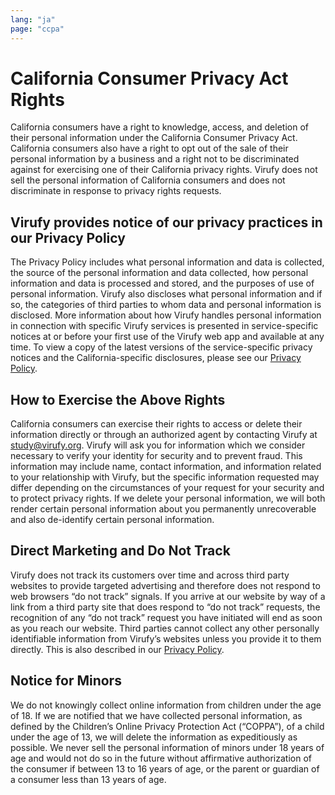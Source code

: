 ```yaml
---
lang: "ja"
page: "ccpa"
---
```

# California Consumer Privacy Act Rights
<p class="mt-4 mb-8"> California consumers have a right to knowledge, access, and deletion of their personal information under the California Consumer Privacy Act. California consumers also have a right to opt out of the sale of their personal information by a business and a right not to be discriminated against for exercising one of their California privacy rights. Virufy does not sell the personal information of California consumers and does not discriminate in response to privacy rights requests.</p>

## Virufy provides notice of our privacy practices in our Privacy Policy
<p class="mt-4 mb-8">The Privacy Policy includes what personal information and data is collected, the source of the personal information and data collected, how personal information and data is processed and stored, and the purposes of use of personal information. Virufy also discloses what personal information and if so, the categories of third parties to whom data and personal information is disclosed. More information about how Virufy handles personal information in connection with specific Virufy services is presented in service-specific notices at or before your first use of the Virufy web app and available at any time. To view a copy of the latest versions of the service-specific privacy notices and the California-specific disclosures, please see our <a href="/privacy_policy">Privacy Policy</a>.</p>

## How to Exercise the Above Rights
<p class="mt-4 mb-8">California consumers can exercise their rights to access or delete their information directly or through an authorized agent by contacting Virufy at <a href="mailto:study@virufy.org">study@virufy.org</a>. Virufy will ask you for information which we consider necessary to verify your identity for security and to prevent fraud. This information may include name, contact information, and information related to your relationship with Virufy, but the specific information requested may differ depending on the circumstances of your request for your security and to protect privacy rights. If we delete your personal information, we will both render certain personal information about you permanently unrecoverable and also de-identify certain personal information.</p>

## Direct Marketing and Do Not Track
<p class="mt-4 mb-8">Virufy does not track its customers over time and across third party websites to provide targeted advertising and therefore does not respond to web browsers “do not track” signals. If you arrive at our website by way of a link from a third party site that does respond to “do not track” requests, the recognition of any “do not track” request you have initiated will end as soon as you reach our website. Third parties cannot collect any other personally identifiable information from Virufy’s websites unless you provide it to them directly. This is also described in our <a href="/privacy_policy">Privacy Policy</a>.</p>

## Notice for Minors
<p class="mt-4 mb-8">We do not knowingly collect online information from children under the age of 18. If we are notified that we have collected personal information, as defined by the Children’s Online Privacy Protection Act (“COPPA”), of a child under the age of 13, we will delete the information as expeditiously as possible. We never sell the personal information of minors under 18 years of age and would not do so in the future without affirmative authorization of the consumer if between 13 to 16 years of age, or the parent or guardian of a consumer less than 13 years of age.</p>
